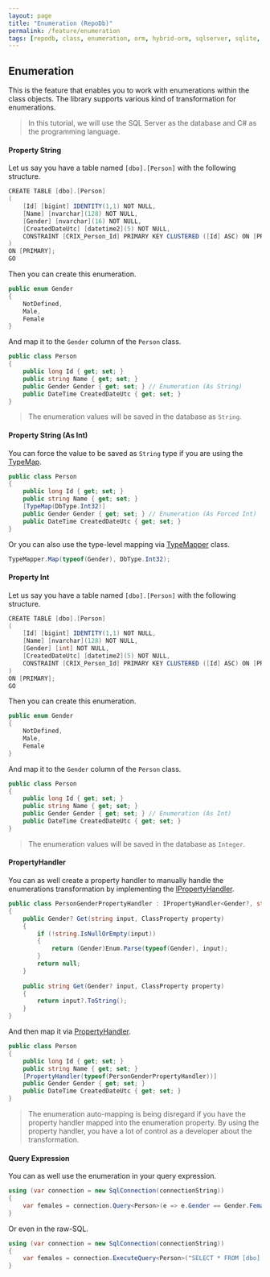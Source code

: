 ```yaml
---
layout: page
title: "Enumeration (RepoDb)"
permalink: /feature/enumeration
tags: [repodb, class, enumeration, orm, hybrid-orm, sqlserver, sqlite, mysql, postgresql]
---
```


## Enumeration

This is the feature that enables you to work with enumerations within the class objects. The library supports various kind of transformation for enumerations.

> In this tutorial, we will use the SQL Server as the database and C# as the programming language.

#### Property String

Let us say you have a table named `[dbo].[Person]` with the following structure.

```csharp
CREATE TABLE [dbo].[Person]
(
	[Id] [bigint] IDENTITY(1,1) NOT NULL,
	[Name] [nvarchar](128) NOT NULL,
	[Gender] [nvarchar](16) NOT NULL,
	[CreatedDateUtc] [datetime2](5) NOT NULL,
	CONSTRAINT [CRIX_Person_Id] PRIMARY KEY CLUSTERED ([Id] ASC) ON [PRIMARY]
)
ON [PRIMARY];
GO
```

Then you can create this enumeration.

```csharp
public enum Gender
{
    NotDefined,
    Male,
    Female
}
```

And map it to the `Gender` column of the `Person` class.

```csharp
public class Person
{
	public long Id { get; set; }
	public string Name { get; set; }
	public Gender Gender { get; set; } // Enumeration (As String)
	public DateTime CreatedDateUtc { get; set; }
}
```

> The enumeration values will be saved in the database as `String`.

#### Property String (As Int)

You can force the value to be saved as `String` type if you are using the [TypeMap](/attribute/typemap).

```csharp
public class Person
{
	public long Id { get; set; }
	public string Name { get; set; }
    [TypeMap(DbType.Int32)]
	public Gender Gender { get; set; } // Enumeration (As Forced Int)
	public DateTime CreatedDateUtc { get; set; }
}
```

Or you can also use the type-level mapping via [TypeMapper](/mapper/typemapper) class.

```csharp
TypeMapper.Map(typeof(Gender), DbType.Int32);
```

#### Property Int

Let us say you have a table named `[dbo].[Person]` with the following structure.

```csharp
CREATE TABLE [dbo].[Person]
(
	[Id] [bigint] IDENTITY(1,1) NOT NULL,
	[Name] [nvarchar](128) NOT NULL,
	[Gender] [int] NOT NULL,
	[CreatedDateUtc] [datetime2](5) NOT NULL,
	CONSTRAINT [CRIX_Person_Id] PRIMARY KEY CLUSTERED ([Id] ASC) ON [PRIMARY]
)
ON [PRIMARY];
GO
```

Then you can create this enumeration.

```csharp
public enum Gender
{
    NotDefined,
    Male,
    Female
}
```

And map it to the `Gender` column of the `Person` class.

```csharp
public class Person
{
	public long Id { get; set; }
	public string Name { get; set; }
	public Gender Gender { get; set; } // Enumeration (As Int)
	public DateTime CreatedDateUtc { get; set; }
}
```

> The enumeration values will be saved in the database as `Integer`.

#### PropertyHandler

You can as well create a property handler to manually handle the enumerations transformation by implementing the [IPropertyHandler](/interface/ipropertyhandler).

```csharp
public class PersonGenderPropertyHandler : IPropertyHandler<Gender?, string>
{
    public Gender? Get(string input, ClassProperty property)
    {
        if (!string.IsNullOrEmpty(input))
        {
            return (Gender)Enum.Parse(typeof(Gender), input);
        }
        return null;
    }
    
    public string Get(Gender? input, ClassProperty property)
    {
        return input?.ToString();
    }
}
```

And then map it via [PropertyHandler](/attribute/propertyhandler).

```csharp
public class Person
{
    public long Id { get; set; }
    public string Name { get; set; }
    [PropertyHandler(typeof(PersonGenderPropertyHandler))]
    public Gender Gender { get; set; }
    public DateTime CreatedDateUtc { get; set; }
}
```

> The enumeration auto-mapping is being disregard if you have the property handler mapped into the enumeration property. By using the property handler, you have a lot of control as a developer about the transformation.

#### Query Expression

You can as well use the enumeration in your query expression.

```csharp
using (var connection = new SqlConnection(connectionString))
{
    var females = connection.Query<Person>(e => e.Gender == Gender.Female);
}
```

Or even in the raw-SQL.

```csharp
using (var connection = new SqlConnection(connectionString))
{
    var females = connection.ExecuteQuery<Person>("SELECT * FROM [dbo].[Person] WHERE [Gender] = @Gender;", new { Gender = Gender.Female });
}
```
